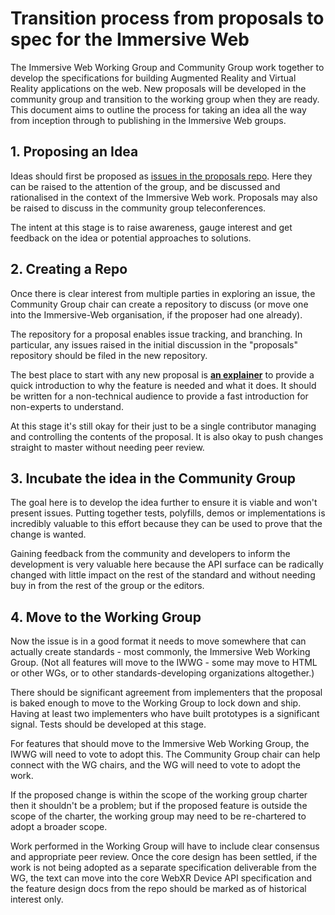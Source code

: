 # Transition process from proposals to spec for the Immersive Web

The Immersive Web Working Group and Community Group work together to develop the specifications for building Augmented Reality and Virtual Reality applications on the web. New proposals will be developed in the community group and transition to the working group when they are ready. This document aims to outline the process for taking an idea all the way from inception through to publishing in the Immersive Web groups.

## 1. Proposing an Idea

Ideas should first be proposed as [issues in the proposals repo](https://github.com/immersive-web/proposals/issues). Here they can be raised to the attention of the group, and be discussed and rationalised in the context of the Immersive Web work.  Proposals may also be raised to discuss in the community group teleconferences.

The intent at this stage is to raise awareness, gauge interest and get feedback on the idea or potential approaches to solutions. 

## 2. Creating a Repo

Once there is clear interest from multiple parties in exploring an issue, the Community Group chair can create a repository to discuss (or move one into the Immersive-Web organisation, if the proposer had one already).  

The repository for a proposal enables issue tracking, and branching.  In particular, any issues raised in the initial discussion in the "proposals" repository should be filed in the new repository.

The best place to start with any new proposal is **[an explainer](https://w3ctag.github.io/explainers)** to provide a quick introduction to why the feature is needed and what it does. It should be written for a non-technical audience to provide a fast introduction for non-experts to understand.

At this stage it's still okay for their just to be a single contributor managing and controlling the contents of the proposal. It is also okay to push changes straight to master without needing peer review.

## 3. Incubate the idea in the Community Group

The goal here is to develop the idea further to ensure it is viable and won't present issues. Putting together tests, polyfills, demos or implementations is incredibly valuable to this effort because they can be used to prove that the change is wanted.

Gaining feedback from the community and developers to inform the development is very valuable here because the API surface can be radically changed with little impact on the rest of the standard and without needing buy in from the rest of the group or the editors.

## 4. Move to the Working Group

Now the issue is in a good format it needs to move somewhere that can actually create standards - most commonly, the Immersive Web Working Group.  (Not all features will move to the IWWG - some may move to HTML or other WGs, or to other standards-developing organizations altogether.) 

There should be significant agreement from implementers that the
proposal is baked enough to move to the Working Group to lock down and ship. Having at least two implementers who have built prototypes is a significant signal. Tests should be developed at this stage.

For features that should move to the Immersive Web Working Group, the IWWG will need to vote to adopt this.  The Community Group chair can help connect with the WG chairs, and the WG will need to vote to adopt the work.

If the proposed change is within the scope of the working group charter then it shouldn't be a problem; but if the proposed feature is outside the scope of the charter, the working group may need to be re-chartered to adopt a broader scope. 

Work performed in the Working Group will have to include clear consensus and appropriate peer review.  Once the core design has been settled, if the work is not being adopted as a separate specification deliverable from the WG, the text can move into the core WebXR Device API specification and the feature design docs from the repo should be marked as of historical interest only.
